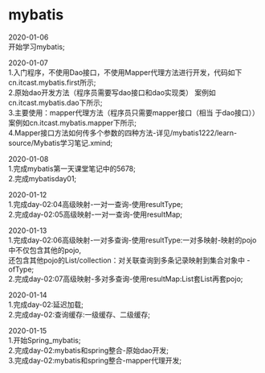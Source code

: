 # mybatis  

2020-01-06   
            开始学习mybatis;  

2020-01-07  
	1.入门程序，不使用Dao接口，不使用Mapper代理方法进行开发，代码如下cn.itcast.mybatis.first所示;  
	2.原始dao开发方法（程序员需要写dao接口和dao实现类） 案例如cn.itcast.mybatis.dao下所示;  
	3.主要使用：mapper代理方法（程序员只需要mapper接口（相当 于dao接口））案例如cn.itcast.mybatis.mapper下所示;  
	4.Mapper接口方法如何传多个参数的四种方法-详见/mybatis1222/learn-source/Mybatis学习笔记.xmind;  
	
2020-01-08  
    1.完成mybatis第一天课堂笔记中的5678;  
	2.完成mybatisday01;  
	
2020-01-12    
	1.完成day-02:04高级映射-一对一查询-使用resultType;  
	2.完成day-02:05高级映射-一对一查询-使用resultMap;  
	
2020-01-13      
	1.完成day-02:06高级映射-一对多查询-使用resultType:一对多映射-映射的pojo中不仅包含其他的pojo,  
	还包含其他pojo的List/collection：对关联查询到多条记录映射到集合对象中 -ofType;   
	2.完成day-02:07高级映射-多对多查询-使用resultMap:List套List再套pojo;  
	
2020-01-14      
	1.完成day-02:延迟加载;  
	2.完成day-02:查询缓存:一级缓存、二级缓存;  
	
2020-01-15      
	1.开始Spring_mybatis;  
	2.完成day-02:mybatis和spring整合-原始dao开发;  
	3.完成day-02:mybatis和spring整合-mapper代理开发;  
